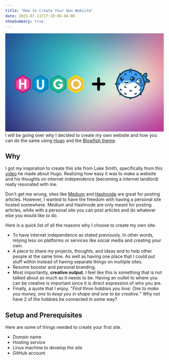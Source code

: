 ```yaml
---
title: "How to Create Your Own Website"
date: 2023-07-11T17:10:06-04:00
showSummary: true
---
```


![Test](feature.png)
I will be going over why I decided to create my own website and how you can do the same using [Hugo](https://gohugo.io/) and the [Blowfish theme](https://blowfish.page/).

## Why

I got my inspiration to create this site from Luke Smith, specifically from this [video](https://youtu.be/ZFL09qhKi5I) he made about Hugo. Realizing how easy it was to make a website and his thoughts on internet independence (becoming a internet landlord) really resonated with me.

Don't get me wrong, sites like [Medium](https://medium.com/) and [Hashnode](https://hashnode.com/) are great for posting articles. However, I wanted to have the freedom with having a personal site hosted somewhere. Medium and Hashnode are only meant for posting articles, while with a personal site you can post articles and do whatever else you would like to do. 

Here is a quick list of all the reasons why I choose to create my own site.
- To have internet independence as stated previously. In other words, relying less on platforms or services like social media and creating your own. 
- A place to share my projects, thoughts, and ideas and to help other people at the same time. As well as having one place that I could put stuff within instead of having separate things on multiple sites.
- Resume booster and personal branding.
- Most importantly, **creative output**. I feel like this is something that is not talked about as much as it needs to be. Having an outlet to where you can be creative is important since it is direct expression of who you are. 
- Finally, a quote that I enjoy. "*Find three hobbies you love: One to make you money, one to keep you in shape and one to be creative.*" Why not have 2 of the hobbies be connected in some way? 

## Setup and Prerequisites
Here are some of things needed to create your first site. 
- Domain name
- Hosting service 
- Linux machine to develop the site 
- GitHub account
